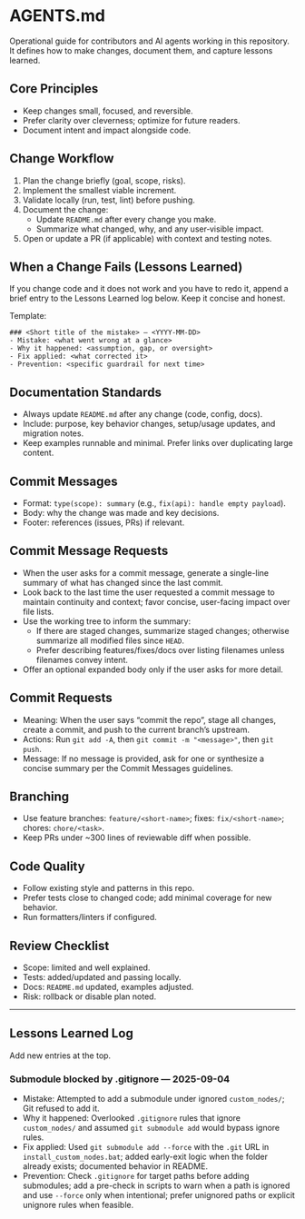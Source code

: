 # AGENTS.md

Operational guide for contributors and AI agents working in this repository. It defines how to make changes, document them, and capture lessons learned.

## Core Principles
- Keep changes small, focused, and reversible.
- Prefer clarity over cleverness; optimize for future readers.
- Document intent and impact alongside code.

## Change Workflow
1. Plan the change briefly (goal, scope, risks).
2. Implement the smallest viable increment.
3. Validate locally (run, test, lint) before pushing.
4. Document the change:
   - Update `README.md` after every change you make.
   - Summarize what changed, why, and any user‑visible impact.
5. Open or update a PR (if applicable) with context and testing notes.

## When a Change Fails (Lessons Learned)
If you change code and it does not work and you have to redo it, append a brief entry to the Lessons Learned log below. Keep it concise and honest.

Template:
```
### <Short title of the mistake> — <YYYY‑MM‑DD>
- Mistake: <what went wrong at a glance>
- Why it happened: <assumption, gap, or oversight>
- Fix applied: <what corrected it>
- Prevention: <specific guardrail for next time>
```

## Documentation Standards
- Always update `README.md` after any change (code, config, docs).
- Include: purpose, key behavior changes, setup/usage updates, and migration notes.
- Keep examples runnable and minimal. Prefer links over duplicating large content.

## Commit Messages
- Format: `type(scope): summary` (e.g., `fix(api): handle empty payload`).
- Body: why the change was made and key decisions.
- Footer: references (issues, PRs) if relevant.

## Commit Message Requests
- When the user asks for a commit message, generate a single-line summary of what has changed since the last commit.
- Look back to the last time the user requested a commit message to maintain continuity and context; favor concise, user-facing impact over file lists.
- Use the working tree to inform the summary:
  - If there are staged changes, summarize staged changes; otherwise summarize all modified files since `HEAD`.
  - Prefer describing features/fixes/docs over listing filenames unless filenames convey intent.
- Offer an optional expanded body only if the user asks for more detail.

## Commit Requests
- Meaning: When the user says “commit the repo”, stage all changes, create a commit, and push to the current branch’s upstream.
- Actions: Run `git add -A`, then `git commit -m "<message>"`, then `git push`.
- Message: If no message is provided, ask for one or synthesize a concise summary per the Commit Messages guidelines.

## Branching
- Use feature branches: `feature/<short-name>`; fixes: `fix/<short-name>`; chores: `chore/<task>`.
- Keep PRs under ~300 lines of reviewable diff when possible.

## Code Quality
- Follow existing style and patterns in this repo.
- Prefer tests close to changed code; add minimal coverage for new behavior.
- Run formatters/linters if configured.

## Review Checklist
- Scope: limited and well explained.
- Tests: added/updated and passing locally.
- Docs: `README.md` updated, examples adjusted.
- Risk: rollback or disable plan noted.

---

## Lessons Learned Log

Add new entries at the top.

### Submodule blocked by .gitignore — 2025-09-04
- Mistake: Attempted to add a submodule under ignored `custom_nodes/`; Git refused to add it.
- Why it happened: Overlooked `.gitignore` rules that ignore `custom_nodes/` and assumed `git submodule add` would bypass ignore rules.
- Fix applied: Used `git submodule add --force` with the `.git` URL in `install_custom_nodes.bat`; added early-exit logic when the folder already exists; documented behavior in README.
- Prevention: Check `.gitignore` for target paths before adding submodules; add a pre-check in scripts to warn when a path is ignored and use `--force` only when intentional; prefer unignored paths or explicit unignore rules when feasible.

<!-- Example entry (remove after first real entry)
### Misread return type in helper — 2025-09-04
- Mistake: Assumed helper returned bytes; it returned a file path.
- Why it happened: Skimmed code during a refactor; missed docstring.
- Fix applied: Converted to `Path.read_bytes()` before hashing.
- Prevention: Skim tests first; assert types in new code paths.
-->
